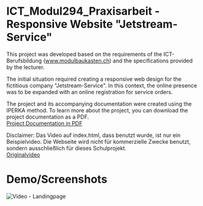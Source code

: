 # ICT_Modul294_Praxisarbeit - Responsive Website "Jetstream-Service"

This project was developed based on the requirements of the ICT-Berufsbildung (www.modulbaukasten.ch) and the specifications provided by the lecturer.

The initial situation required creating a responsive web design for the fictitious company "Jetstream-Service". In this context, the online presence was to be expanded with an online registration for service orders.

The project and its accompanying documentation were created using the IPERKA method. 
To learn more about the project, you can download the project documentation as a PDF.  
[Project Documentation in PDF](https://docdro.id/YkvKywB)

Disclaimer: Das Video auf index.html, dass benutzt wurde, ist nur ein Beispielvideo. Die Webseite wird nicht für kommerzielle Zwecke benutzt, sondern ausschließlich für dieses Schulprojekt.  
[Originalvideo](https://www.youtube.com/watch?v=boMtdUF4ykk)

# Demo/Screenshots
![Video - Landingpage](https://media.giphy.com/media/v1.Y2lkPTc5MGI3NjExajczYnozMjZxbngwc2VpcDdmdTQ5ZnhlaThvMTRqZzZ5Y21xcnJqYiZlcD12MV9pbnRlcm5hbF9naWZfYnlfaWQmY3Q9Zw/p99JeChh4WpKfKw7tq/giphy-downsized-large.gif)

